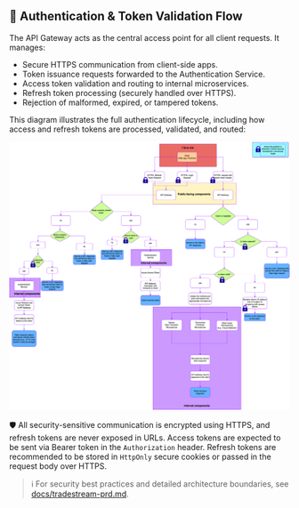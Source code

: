 ## 🔐 Authentication & Token Validation Flow

The API Gateway acts as the central access point for all client requests. It manages:

- Secure HTTPS communication from client-side apps.
- Token issuance requests forwarded to the Authentication Service.
- Access token validation and routing to internal microservices.
- Refresh token processing (securely handled over HTTPS).
- Rejection of malformed, expired, or tampered tokens.

This diagram illustrates the full authentication lifecycle, including how access and refresh tokens are processed, validated, and routed:

![Token Authentication Flow](../docs/architecture-diagram.drawio.png)

🛡️ All security-sensitive communication is encrypted using HTTPS, and refresh tokens are never exposed in URLs. Access tokens are expected to be sent via Bearer token in the `Authorization` header. Refresh tokens are recommended to be stored in `HttpOnly` secure cookies or passed in the request body over HTTPS.

> ℹ️ For security best practices and detailed architecture boundaries, see [docs/tradestream-prd.md](../docs/tradestream-prd.md).
